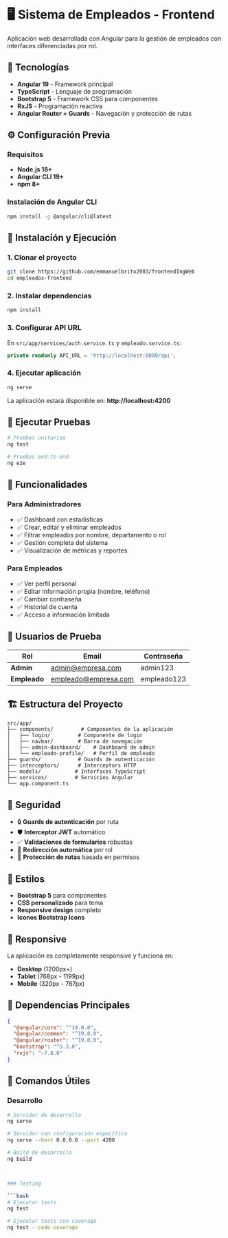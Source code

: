 # 🖥️ Sistema de Empleados - Frontend

Aplicación web desarrollada con Angular para la gestión de empleados con interfaces diferenciadas por rol.

## 🚀 Tecnologías

- **Angular 19** - Framework principal
- **TypeScript** - Lenguaje de programación
- **Bootstrap 5** - Framework CSS para componentes
- **RxJS** - Programación reactiva
- **Angular Router + Guards** - Navegación y protección de rutas

## ⚙️ Configuración Previa

### Requisitos

- **Node.js 18+**
- **Angular CLI 19+**
- **npm 8+**

### Instalación de Angular CLI

```bash
npm install -g @angular/cli@latest
```

## 🔧 Instalación y Ejecución

### 1. Clonar el proyecto

```bash
git clone https://github.com/emmanuelbrito2003/frontendIngWeb
cd empleados-frontend
```

### 2. Instalar dependencias

```bash
npm install
```

### 3. Configurar API URL

En `src/app/services/auth.service.ts` y `empleado.service.ts`:

```typescript
private readonly API_URL = 'http://localhost:8080/api';
```

### 4. Ejecutar aplicación

```bash
ng serve
```

La aplicación estará disponible en: **http://localhost:4200**

## 🧪 Ejecutar Pruebas

```bash
# Pruebas unitarias
ng test

# Pruebas end-to-end
ng e2e
```

## 🎯 Funcionalidades

### Para Administradores

- ✅ Dashboard con estadísticas
- ✅ Crear, editar y eliminar empleados
- ✅ Filtrar empleados por nombre, departamento o rol
- ✅ Gestión completa del sistema
- ✅ Visualización de métricas y reportes

### Para Empleados

- ✅ Ver perfil personal
- ✅ Editar información propia (nombre, teléfono)
- ✅ Cambiar contraseña
- ✅ Historial de cuenta
- ✅ Acceso a información limitada

## 👥 Usuarios de Prueba

| Rol | Email | Contraseña |
|-----|-------|------------|
| **Admin** | admin@empresa.com | admin123 |
| **Empleado** | empleado@empresa.com | empleado123 |

## 🏗️ Estructura del Proyecto

```
src/app/
├── components/         # Componentes de la aplicación
│   ├── login/         # Componente de login
│   ├── navbar/        # Barra de navegación
│   ├── admin-dashboard/    # Dashboard de admin
│   └── empleado-profile/   # Perfil de empleado
├── guards/            # Guards de autenticación
├── interceptors/      # Interceptors HTTP
├── models/           # Interfaces TypeScript
├── services/         # Servicios Angular
└── app.component.ts
```

## 🔐 Seguridad

- 🔒 **Guards de autenticación** por ruta
- 🛡️ **Interceptor JWT** automático
- ✅ **Validaciones de formularios** robustas
- 🔄 **Redirección automática** por rol
- 🔐 **Protección de rutas** basada en permisos

## 🎨 Estilos

- **Bootstrap 5** para componentes
- **CSS personalizado** para tema
- **Responsive design** completo
- **Iconos Bootstrap Icons**

## 📱 Responsive

La aplicación es completamente responsive y funciona en:

- **Desktop** (1200px+)
- **Tablet** (768px - 1199px)
- **Mobile** (320px - 767px)

## 🔗 Dependencias Principales

```json
{
  "@angular/core": "^19.0.0",
  "@angular/common": "^19.0.0",
  "@angular/router": "^19.0.0",
  "bootstrap": "^5.3.0",
  "rxjs": "~7.8.0"
}
```

## 🚀 Comandos Útiles

### Desarrollo

```bash
# Servidor de desarrollo
ng serve

# Servidor con configuración específica
ng serve --host 0.0.0.0 --port 4200

# Build de desarrollo
ng build



### Testing

```bash
# Ejecutar tests 
ng test

# Ejecutar tests con coverage
ng test --code-coverage

```

